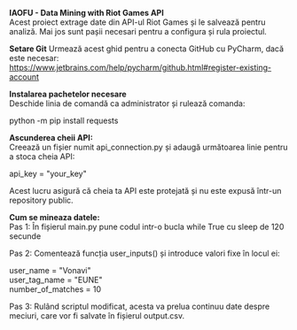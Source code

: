 **IAOFU - Data Mining with Riot Games API** <br />
Acest proiect extrage date din API-ul Riot Games și le salvează pentru analiză. Mai jos sunt pașii necesari pentru a configura și rula proiectul.

**Setare Git**
Urmează acest ghid pentru a conecta GitHub cu PyCharm, dacă este necesar: https://www.jetbrains.com/help/pycharm/github.html#register-existing-account

**Instalarea pachetelor necesare** <br />
Deschide linia de comandă ca administrator și rulează comanda:

python -m pip install requests

**Ascunderea cheii API:** <br />
Creează un fișier numit api_connection.py și adaugă următoarea linie pentru a stoca cheia API:

api_key = "your_key"

Acest lucru asigură că cheia ta API este protejată și nu este expusă într-un repository public.

**Cum se mineaza datele:** <br />
Pas 1: 
În fișierul main.py pune codul intr-o bucla while True cu sleep de 120 secunde

Pas 2:
Comentează funcția user_inputs() și introduce valori fixe în locul ei:

user_name = "Vonavi" <br />
user_tag_name = "EUNE" <br />
number_of_matches = 10 <br />

Pas 3: 
Rulând scriptul modificat, acesta va prelua continuu date despre meciuri, care vor fi salvate în fișierul output.csv.
